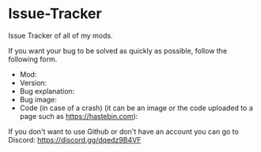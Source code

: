 # Issue-Tracker
Issue Tracker of all of my mods.

If you want your bug to be solved as quickly as possible, follow the following form.

- Mod:
- Version:
- Bug explanation:
- Bug image:
- Code (in case of a crash) (it can be an image or the code uploaded to a page such as https://hastebin.com):


If you don't want to use Github or don't have an account you can go to Discord: https://discord.gg/dqedz9B4VF
